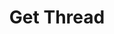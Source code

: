 ---
title: Get Thread
excerpt: |-
  Detail information of a thread.

  Required scopes:
  + **read**
api:
  file: forum.json
  operationId: Threads.Get
hidden: false
---